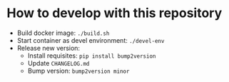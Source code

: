 # How to develop with this repository

* Build docker image: `./build.sh`
* Start container as devel environment: `./devel-env`
* Release new version:
    * Install requisites: `pip install bump2version`
    * Update `CHANGELOG.md`
    * Bump version: `bump2version minor`
